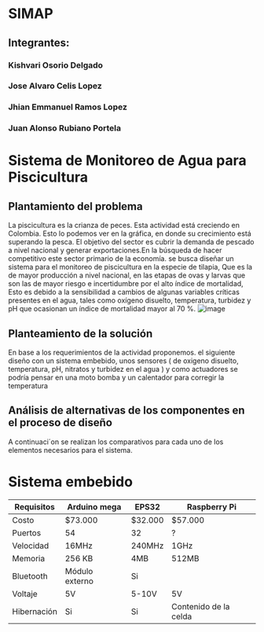 # SIMAP
## Integrantes:
### Kishvari Osorio Delgado
### Jose Alvaro Celis Lopez
### Jhian Emmanuel Ramos Lopez
### Juan Alonso Rubiano Portela
# Sistema de Monitoreo de Agua para Piscicultura
## Plantamiento del problema 


La piscicultura es la crianza de peces.   Esta  actividad  está creciendo en Colombia.   Esto  lo podemos ver   en la gráfica, en donde  su crecimiento  está superando la pesca.    El objetivo  del sector es cubrir  la demanda  de   pescado  a nivel nacional y  generar   exportaciones.En la búsqueda  de hacer competitivo   este sector  primario de la economía. se busca  diseñar un sistema para el monitoreo de piscicultura en  la  especie  de  tilapia,  Que  es la de mayor producción  a  nivel nacional,  en las etapas    de ovas  y larvas que son las de   mayor riesgo e incertidumbre por el alto índice de mortalidad,   Esto  es debido a la sensibilidad a cambios de algunas variables críticas presentes en el agua, tales como oxígeno disuelto, temperatura, turbidez y pH que ocasionan un índice de mortalidad mayor al 70 %. 
![image](https://user-images.githubusercontent.com/70378208/161796310-63fd967b-5a00-49f2-ba95-e944b327d9ab.png)

## Planteamiento de  la solución 


En base a los requerimientos de  la actividad proponemos. el siguiente  diseño   con un sistema  embebido,  unos sensores ( de oxigeno disuelto, temperatura, pH, nitratos y turbidez  en el agua )   y  como actuadores  se podría pensar en una moto  bomba  y  un calentador  para corregir  la temperatura    



## Análisis de  alternativas de los  componentes en el proceso de diseño  


A continuaci´on se realizan los comparativos para cada uno de los elementos
necesarios para el sistema.

# Sistema embebido
|Requisitos  | Arduino mega | EPS32| Raspberry Pi|
| ------------- | ------------- |-------------|-------------|
| Costo | $73.000  | $32.000 | $57.000|
| Puertos | 54  | 32 | ?|
|Velocidad| 16MHz|240MHz| 1GHz|
|Memoria| 256 KB|4MB|512MB|No|
|Bluetooth|Módulo externo|Si
|Voltaje|5V| 5-10V|5V
|Hibernación|Si|Si| Contenido de la celda  |
